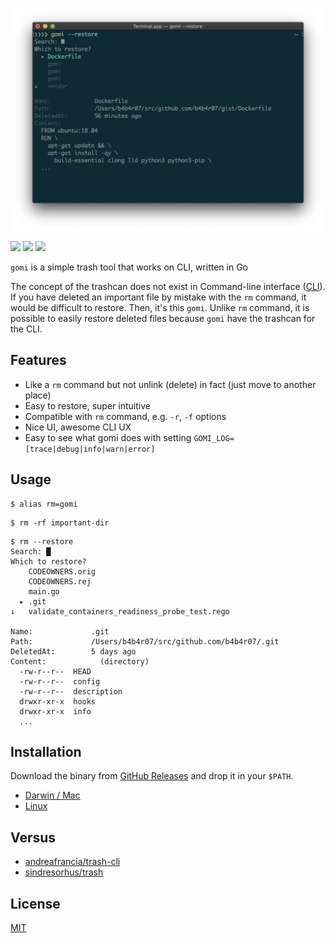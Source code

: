 <p align="center">
  <img src="./docs/screenshot.png" width="500" alt="gomi">
</p>

[![](http://img.shields.io/github/release/b4b4r07/gomi.svg?style=flat)][release] [![](http://img.shields.io/badge/license-MIT-blue.svg?style=flat)][license] [![](https://github.com/b4b4r07/gomi/workflows/release/badge.svg)](https://github.com/b4b4r07/gomi/releases)

`gomi` is a simple trash tool that works on CLI, written in Go

The concept of the trashcan does not exist in Command-line interface ([CLI](http://en.wikipedia.org/wiki/Command-line_interface)). If you have deleted an important file by mistake with the `rm` command, it would be difficult to restore. Then, it's this `gomi`. Unlike `rm` command, it is possible to easily restore deleted files because `gomi` have the trashcan for the CLI.

## Features

- Like a `rm` command but not unlink (delete) in fact (just move to another place)
- Easy to restore, super intuitive
- Compatible with `rm` command, e.g. `-r`, `-f` options
- Nice UI, awesome CLI UX
- Easy to see what gomi does with setting `GOMI_LOG=[trace|debug|info|warn|error]`

## Usage

```console
$ alias rm=gomi
```
```console
$ rm -rf important-dir
```
```console
$ rm --restore
Search: █
Which to restore?
    CODEOWNERS.orig
    CODEOWNERS.rej
    main.go
  ▸ .git
↓   validate_containers_readiness_probe_test.rego

Name:             .git
Path:             /Users/b4b4r07/src/github.com/b4b4r07/.git
DeletedAt:        5 days ago
Content:            (directory)
  -rw-r--r--  HEAD
  -rw-r--r--  config
  -rw-r--r--  description
  drwxr-xr-x  hooks
  drwxr-xr-x  info
  ...
```

## Installation

Download the binary from [GitHub Releases][release] and drop it in your `$PATH`.

- [Darwin / Mac][release]
- [Linux][release]

## Versus

- [andreafrancia/trash-cli](https://github.com/andreafrancia/trash-cli)
- [sindresorhus/trash](https://github.com/sindresorhus/trash)

## License

[MIT][license]

[release]: https://github.com/b4b4r07/gomi/releases/latest
[license]: https://b4b4r07.mit-license.org

